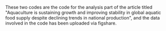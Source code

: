 These two codes are the code for the analysis part of the article titled "Aquaculture is sustaining growth and improving stability in global aquatic food supply despite declining trends in national production",
and the data involved in the code has been uploaded via figshare.  
